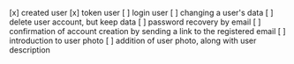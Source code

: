 [x]  created user
[x]  token user
[ ]  login user
[ ]  changing a user's data
[ ]  delete user account, but keep data
[ ]  password recovery by email
[ ]  confirmation of account creation by sending a link to the registered email
[ ]  introduction to user photo
[ ]  addition of user photo, along with user description